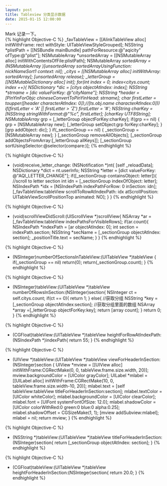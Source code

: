 ```yaml
---
layout: post
title: Tableview 分类显示数据
date: 2015-01-15 12:00:00
---
```


Mark 记录一下。<br/>
{% highlight Objective-C %}
_favTableView = [[AlinkTableView alloc] initWithFrame: rect withStyle: UITableViewStyleGrouped];
NSString *plistPath = [[NSBundle mainBundle] pathForResource:@"aqicity" ofType:@"plist"];
NSMutableArray *unsortedArray = [[NSMutableArray alloc] initWithContentsOfFile:plistPath];
NSMutableArray *sortedArray = (NSMutableArray *)[unsortedArray sortedArrayUsingFunction: nickNameSort1
                                                                                context: nil];
_citys = [[NSMutableArray alloc] initWithArray: sortedArray];
[unsortedArray release];
_letterGroup = [[NSMutableDictionary alloc] init];
for(int index = 0; index<_citys.count; index ++){
    NSDictionary *dic = [_citys objectAtIndex: index];
    NSString *strname = [dic valueForKey: @"cityName"];
    NSString *header_ = [PinYinForObjc chineseConvertToPinYinHead: strname];
    char firstLetter = toupper([header_ characterAtIndex: 0]);//[ts.obj.name characterAtIndex:0]))
    if(firstLetter < 'A' || firstLetter > 'Z')
        firstLetter = '#';
		NSString* charKey = [NSString stringWithFormat:@"%c", firstLetter];
    [charKey UTF8String];
    NSMutableArray* grp = [_letterGroup objectForKey:charKey];
    if(grp == nil) {
        grp = [NSMutableArray new];
        [_letterGroup setObject:grp forKey:charKey];
    }
    [grp addObject: dic];
}
if(_sectionGroup == nil) {
    _sectionGroup = [NSMutableArray new];
}
[_sectionGroup removeAllObjects];
[_sectionGroup addObjectsFromArray:[_letterGroup allKeys]];
[_sectionGroup sortUsingSelector:@selector(compare:)];
{% endhighlight %}

{% highlight Objective-C %}
- (void)receive_letter_change: (NSNotification *)nt{
    [self _reloadData];
    NSDictionary *dict = nt.userInfo;
    NSString *letter = [dict valueForKey: @"AQI_LETTER_CHANGE"];
    if([_sectionGroup containsObject: letter]){
        //scroll to letter section
        int idn = [_sectionGroup indexOfObject: letter];
        NSIndexPath *idx = [NSIndexPath indexPathForRow: 0 inSection: idn];
        [_favTableView.tableView scrollToRowAtIndexPath: idx
                                       atScrollPosition: UITableViewScrollPositionTop
                                               animated: NO];
    }
}
{% endhighlight %}

{% highlight Objective-C %}
- (void)scrollViewDidScroll:(UIScrollView *)scrollView{
    NSArray *ar = [_favTableView.tableView indexPathsForVisibleRows];
    if(ar.count){
        NSIndexPath *indexPath = [ar objectAtIndex: 0];
        int section = indexPath.section;
        NSString *secName = [_sectionGroup objectAtIndex: section];
        _positionTitle.text = secName;
    }
}
{% endhighlight %}

{% highlight Objective-C %}
- (NSInteger)numberOfSectionsInTableView:(UITableView *)tableView
{
    if(_sectionGroup == nil) return(0);
    return(_sectionGroup.count);
}
{% endhighlight %}

{% highlight Objective-C %}
- (NSInteger)tableView:(UITableView *)tableView numberOfRowsInSection:(NSInteger)section{
    NSInteger ct = self.citys.count;
    if(ct == 0){
        return 1;
    }
    else{
        //获取分组
        NSString *key = [_sectionGroup objectAtIndex:section];
        //获取分组里面的数组
        NSArray *array =[_letterGroup objectForKey:key];
        return [array count];
    }
    return 0;
}
{% endhighlight %}

{% highlight Objective-C %}
- (CGFloat)tableView:(UITableView *)tableView heightForRowAtIndexPath:(NSIndexPath *)indexPath{
    return 55;
}
{% endhighlight %}

{% highlight Objective-C %}
- (UIView *)tableView:(UITableView *)tableView viewForHeaderInSection:(NSInteger)section {
    UIView *mview = [[UIView alloc] initWithFrame:CGRectMake(0, 0, tableView.frame.size.width, 20)];
    mview.backgroundColor = [UIColor grayColor];
    UILabel *mlabel = [[UILabel alloc] initWithFrame:CGRectMake(10, 0, tableView.frame.size.width-10, 20)];
    mlabel.text = [self tableView:tableView titleForHeaderInSection:section];
    mlabel.textColor = [UIColor whiteColor];
    mlabel.backgroundColor = [UIColor clearColor];
    mlabel.font = [UIFont systemFontOfSize: 12.0];
    mlabel.shadowColor = [UIColor colorWithRed:0 green:0 blue:0 alpha:0.25];
    mlabel.shadowOffset = CGSizeMake(1, 1);
    [mview addSubview:mlabel];
    mlabel = nil;
    return mview;
}
{% endhighlight %}

{% highlight Objective-C %}
- (NSString *)tableView:(UITableView *)tableView titleForHeaderInSection:(NSInteger)section{
    return [_sectionGroup objectAtIndex: section];
}
{% endhighlight %}

{% highlight Objective-C %}
- (CGFloat)tableView:(UITableView *)tableView heightForHeaderInSection:(NSInteger)section{
    return 20.0;
}
{% endhighlight %}